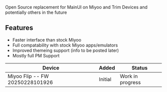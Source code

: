 Open Source replacement for MainUI on Miyoo and Trim Devices
and potentially others in the future


## Features
- Faster interface than stock Miyoo
- Full compatability with stock Miyoo apps/emulators
- Improved themeing support (info to be posted later)
- Mostly full PM Support


| Device | Added | Status |
| -- | -- | -- |
| Miyoo Flip -- FW 20250228101926 | Initial | Work in progress |


